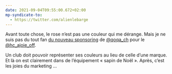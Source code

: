 ```yaml
---
date: 2021-09-04T09:55:00.672+02:00
mp-syndicate-to:
  - https://twitter.com/alienlebarge
---
```

Avant toute chose, le rose n’est pas une couleur qui me dérange. Mais je ne suis pas du tout fan [du nouveau sponsoring](https://twitter.com/QoQa_ch/status/1433720789854048258) de [@qoqa_ch](https://www.twitter.com/qoqa_ch) pour le [@hc_ajoie_off](https://www.twitter.com/hc_ajoie_off).

Un club doit pouvoir représenter ses couleurs au lieu de celle d’une marque. Et là on est clairement dans de l’équipement « sapin de Noël ». Après, c’est les joies du marketing …
